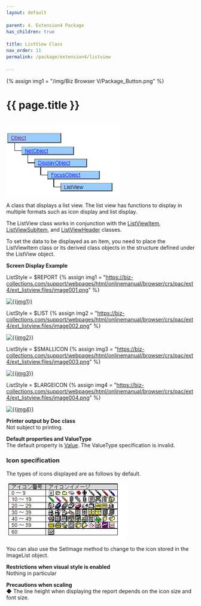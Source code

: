 ```yaml
---
layout: default

parent: 4. Extension4 Package
has_children: true

title: ListView Class
nav_order: 11
permalink: /package/extension4/listview

---
```

{% assign img1 = "/img/Biz Browser V/Package_Button.png" %}


# {{ page.title }}
<br>

<a href="/img/Package/Ext4-ListView.PNG" target="_blank">
<img src="/img/Package/Ext4-ListView.PNG" alt="login image"></a>

A class that displays a list view. The list view has functions to display in multiple formats such as icon display and list display.

The ListView class works in conjunction with the <a href="/package/extension4/listviewitem">ListViewItem</a>, <a href="/package/extension4/listviewsubitem">ListViewSubItem</a>, and <a href="/package/extension4/listviewheader">ListViewHeader</a> classes.

To set the data to be displayed as an item, you need to place the ListViewItem class or its derived class objects in the structure defined under the ListView object.

**Screen Display Example**

ListStyle = $REPORT
{% assign img1 = "https://biz-collections.com/support/webpages/html/onlinemanual/browser/crs/pac/ext4/ext_listview.files/image001.png" %}

<a href="{{ img1 }}" target="_blank"> <img src="{{ img1 }}" alt="{{img1}}"></a>

ListStyle = $LIST
{% assign img2 = "https://biz-collections.com/support/webpages/html/onlinemanual/browser/crs/pac/ext4/ext_listview.files/image002.png" %}

<a href="{{ img2 }}" target="_blank"> <img src="{{ img2 }}" alt="{{img2}}"></a>

ListStyle = $SMALLICON
{% assign img3 = "https://biz-collections.com/support/webpages/html/onlinemanual/browser/crs/pac/ext4/ext_listview.files/image003.png" %}

<a href="{{ img3 }}" target="_blank"> <img src="{{ img3 }}" alt="{{img3}}"></a>

ListStyle = $LARGEICON
{% assign img4 = "https://biz-collections.com/support/webpages/html/onlinemanual/browser/crs/pac/ext4/ext_listview.files/image004.png" %}

<a href="{{ img4 }}" target="_blank"> <img src="{{ img4 }}" alt="{{img4}}"></a>

**Printer output by Doc class**<br>
Not subject to printing.

**Default properties and ValueType**<br>
The default property is <a href="/package/extension4/listview/properties/value">Value</a>. The ValueType specification is invalid.

### Icon specification<br>
The types of icons displayed are as follows by default.

<a href="/img/Package/Ext4-ListView1.PNG" target="_blank">
<img src="/img/Package/Ext4-ListView1.PNG" alt="login image"></a>

You can also use the SetImage method to change to the icon stored in the ImageList object.

**Restrictions when visual style is enabled**<br>
Nothing in particular


**Precautions when scaling**<br>
◆ The line height when displaying the report depends on the icon size and font size.